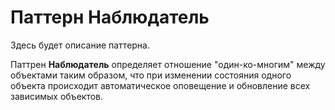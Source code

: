 # Паттерн Наблюдатель
Здесь будет описание паттерна.

Паттрен __Наблюдатель__ определяет отношение "один-ко-многим" между объектами таким образом, что при изменении состояния
одного объекта происходит автоматическое оповещение и обновление всех зависимых объектов. 